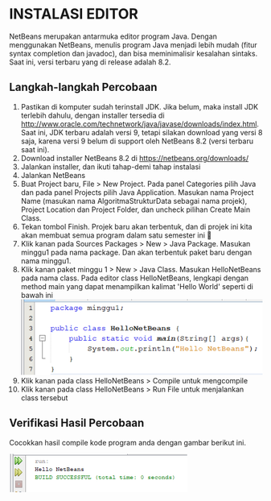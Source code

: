 # INSTALASI EDITOR 
NetBeans merupakan antarmuka editor program Java. Dengan menggunakan NetBeans, menulis program Java menjadi lebih mudah (fitur syntax completion dan javadoc), dan bisa meminimalisir kesalahan sintaks. Saat ini, versi terbaru yang di release adalah 8.2.
## Langkah-langkah Percobaan
1.	Pastikan di komputer sudah terinstall JDK. Jika belum, maka install JDK terlebih dahulu, dengan installer tersedia di http://www.oracle.com/technetwork/java/javase/downloads/index.html. Saat ini, JDK terbaru adalah versi 9, tetapi silakan download yang versi 8 saja, karena versi 9 belum di support oleh NetBeans 8.2 (versi terbaru saat ini).
2.	Download installer NetBeans 8.2  di https://netbeans.org/downloads/ 
3.	Jalankan installer, dan ikuti tahap-demi tahap instalasi
4.	Jalankan NetBeans
5.	Buat Project baru, File > New Project. Pada panel Categories pilih Java dan pada panel Projects pilih Java Application. Masukan nama Project Name (masukan nama AlgoritmaStrukturData sebagai nama projek), Project Location dan Project Folder, dan uncheck pilihan Create Main Class.
6.	Tekan tombol Finish. Projek baru akan terbentuk, dan di projek ini kita akan membuat semua program dalam satu semester ini 
7.	Klik kanan pada Sources Packages > New > Java Package. Masukan minggu1 pada nama package. Dan akan terbentuk paket baru dengan nama minggu1.
8.	Klik kanan paket minggu 1 > New > Java Class. Masukan HelloNetBeans pada nama class. Pada editor class HelloNetBeans, lengkapi dengan method main yang dapat menampilkan kalimat 'Hello World' seperti di bawah ini 
![Hello World](/assets/helloNetbeans.png)
9.	Klik kanan pada class HelloNetBeans  > Compile untuk mengcompile
10.	Klik kanan pada class HelloNetBeans  > Run File untuk menjalankan class tersebut

## Verifikasi Hasil Percobaan
Cocokkan hasil compile kode program anda dengan gambar berikut ini.

![Hasil Hello World](/assets/hasilHelloNetbeans.png)

